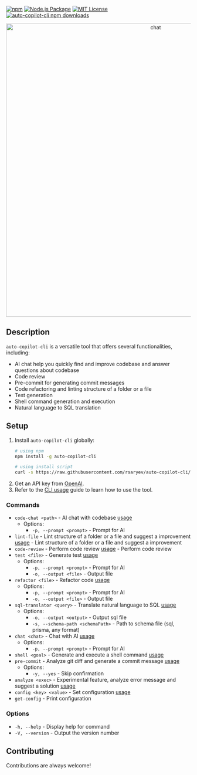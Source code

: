 [![npm](https://img.shields.io/npm/v/auto-copilot-cli)](https://www.npmjs.com/package/auto-copilot-cli)
[![Node.js Package](https://github.com/rsaryev/auto-copilot-cli/actions/workflows/npm-publish.yml/badge.svg)](https://github.com/rsaryev/auto-copilot-cli/actions/workflows/npm-publish.yml)
[![MIT License](https://img.shields.io/badge/license-MIT-blue)](https://github.com/transitive-bullshit/chatgpt-api/blob/main/license)
[![auto-copilot-cli npm downloads](https://img.shields.io/npm/dt/auto-copilot-cli)](https://www.npmjs.com/package/auto-copilot-cli)

<p align="center">
  <img src="https://github.com/rsaryev/auto-copilot-cli/assets/70219513/8deb1865-6ec6-4dc8-a631-344627dabb83" width="800" alt="chat">
</p>

## Description

`auto-copilot-cli` is a versatile tool that offers several functionalities, including:

- AI chat help you quickly find and improve codebase and answer questions about codebase
- Code review
- Pre-commit for generating commit messages
- Code refactoring and linting structure of a folder or a file
- Test generation
- Shell command generation and execution
- Natural language to SQL translation


## Setup

1. Install `auto-copilot-cli` globally:
    ```bash
   # using npm
    npm install -g auto-copilot-cli
   
   # using install script
   curl -s https://raw.githubusercontent.com/rsaryev/auto-copilot-cli/main/deployment/deploy.bash | bash
    ```
2. Get an API key from [OpenAI](https://platform.openai.com/account/api-keys).
3. Refer to the [CLI usage](https://github.com/rsaryev/auto-copilot-cli/blob/main/docs/usage.md) guide to learn how to use
   the tool.

### Commands

- `code-chat <path>` - AI chat with codebase [usage](https://github.com/rsaryev/auto-copilot-cli/blob/main/docs/code-chat.md)
    - Options:
        - `-p, --prompt <prompt>` - Prompt for AI
- `lint-file` - Lint structure of a folder or a file and suggest a improvement [usage](https://github.com/rsaryev/auto-copilot-cli/blob/main/docs/lint-file.md) - Lint structure of a folder or a file and suggest a improvement
- `code-review` - Perform code review [usage](https://github.com/rsaryev/auto-copilot-cli/blob/main/docs/code-review.md) - Perform code review
- `test <file>` - Generate test [usage](https://github.com/rsaryev/auto-copilot-cli/blob/main/docs/test.md)
    - Options:
        - `-p, --prompt <prompt>` - Prompt for AI
        - `-o, --output <file>` - Output file
- `refactor <file>` - Refactor code [usage](https://github.com/rsaryev/auto-copilot-cli/blob/main/docs/refactor.md)
    - Options:
        - `-p, --prompt <prompt>` - Prompt for AI
        - `-o, --output <file>` - Output file
- `sql-translator <query>` - Translate natural language to SQL [usage](https://github.com/rsaryev/auto-copilot-cli/blob/main/docs/sql-translator.md)
    - Options:
        - `-o, --output <output>` - Output sql file
        - `-s, --schema-path <schemaPath>` - Path to schema file (sql, prisma, any format)
- `chat <chat>` - Chat with AI [usage](https://github.com/rsaryev/auto-copilot-cli/blob/main/docs/chat.md)
    - Options:
        - `-p, --prompt <prompt>` - Prompt for AI
- `shell <goal>` - Generate and execute a shell command [usage](https://github.com/rsaryev/auto-copilot-cli/blob/main/docs/shell.md)
- `pre-commit` - Analyze git diff and generate a commit message [usage](https://github.com/rsaryev/auto-copilot-cli/blob/main/docs/pre-commit.md)
    - Options:
        - `-y, --yes` - Skip confirmation
- `analyze <exec>` - Experimental feature, analyze error message and suggest a solution [usage](https://github.com/rsaryev/auto-copilot-cli/blob/main/docs/analyze.md)
- `config <key> <value>` - Set configuration [usage](https://github.com/rsaryev/auto-copilot-cli/blob/main/docs/config.md)
- `get-config` - Print configuration

### Options

- `-h, --help` - Display help for command
- `-V, --version` - Output the version number


## Contributing

Contributions are always welcome!
